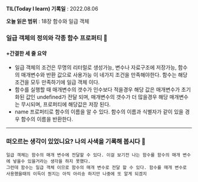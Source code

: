 **TIL(Today I learn) 기록일** : 2022.08.06

**오늘 읽은 범위** : 18장 함수와 일급 객체

### 일급 객체의 정의와 각종 함수 프로퍼티 📑

#### +간결한 세 줄 요약
- 일급 객체의 조건은 무명의 리터럴로 생성가능, 변수나 자료구조에 저장가능, 함수의 매개변수와 반환 값으로 사용가능 이 네가지 조건을 만족해야한다. 함수는 해당 조건을 모두 만족하기에 일급 객체 이다.
- 함수를 실행할 때 매개변수의 갯수가 인수보다 적을경우 해당 값은 매개변수가 초기화된 값인 undefined가 전달 되며, 매개변수의 갯수가 더 많을경우 해당 매개변수는 무시되며, 프로퍼티에 해당값은 저장 된다.
- name 프로퍼티로 함수의 이름을 알 수 있다. 함수의 이름과 식별자가 같이 있을 경우 함수의 이름을 반환한다.

---

### 떠오르는 생각이 있었니요? 나의 사색을 기록해 봅시다 💭
```
일급 객체는 함수의 매개 변수에 전달할 수 있다. 이걸 보기전 나는 함수를 함수의 매개 변수에 넣을수 있을거라는 생각을 하지 못했다.
그런데 함수는 일급 객체 이므로 함수의 매개 변수로 전달 할 수 있다. 함수를 매개 변수로 사용했을때의 이득이 뭔지는 아직 아리송 하지만 나중에 또 알게 되겠지
```

